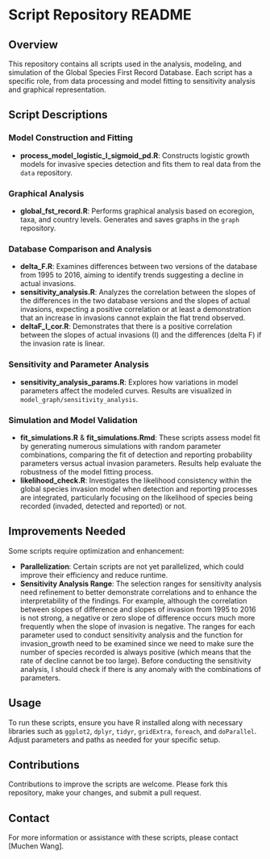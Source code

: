 # Script Repository README

## Overview
This repository contains all scripts used in the analysis, modeling, and simulation of the Global Species First Record Database. Each script has a specific role, from data processing and model fitting to sensitivity analysis and graphical representation.

## Script Descriptions

### Model Construction and Fitting
- **process_model_logistic_I_sigmoid_pd.R**: Constructs logistic growth models for invasive species detection and fits them to real data from the `data` repository.

### Graphical Analysis
- **global_fst_record.R**: Performs graphical analysis based on ecoregion, taxa, and country levels. Generates and saves graphs in the `graph` repository.

### Database Comparison and Analysis
- **delta_F.R**: Examines differences between two versions of the database from 1995 to 2016, aiming to identify trends suggesting a decline in actual invasions.
- **sensitivity_analysis.R**: Analyzes the correlation between the slopes of the differences in the two database versions and the slopes of actual invasions, expecting a positive correlation or at least a demonstration that an increase in invasions cannot explain the flat trend observed.
- **deltaF_I_cor.R**: Demonstrates that there is a positive correlation between the slopes of actual invasions (I) and the differences (delta F) if the invasion rate is linear.

### Sensitivity and Parameter Analysis
- **sensitivity_analysis_params.R**: Explores how variations in model parameters affect the modeled curves. Results are visualized in `model_graph/sensitivity_analysis`.

### Simulation and Model Validation
- **fit_simulations.R** & **fit_simulations.Rmd**: These scripts assess model fit by generating numerous simulations with random parameter combinations, comparing the fit of detection and reporting probability parameters versus actual invasion parameters. Results help evaluate the robustness of the model fitting process.
- **likelihood_check.R**: Investigates the likelihood consistency within the global species invasion model when detection and reporting processes are integrated, particularly focusing on the likelihood of species being recorded (invaded, detected and reported) or not.

## Improvements Needed
Some scripts require optimization and enhancement:
- **Parallelization**: Certain scripts are not yet parallelized, which could improve their efficiency and reduce runtime.
- **Sensitivity Analysis Range**: The selection ranges for sensitivity analysis need refinement to better demonstrate correlations and to enhance the interpretability of the findings. For example, although the correlation between slopes of difference and slopes of invasion from 1995 to 2016 is not strong, a negative or zero slope of difference occurs much more frequently when the slope of invasion is negative. The ranges for each parameter used to conduct sensitivity analysis and the function for invasion_growth need to be examined since we need to make sure the number of species recorded is always positive (which means that the rate of decline cannot be too large). Before conducting the sensitivity analysis, I should check if there is any anomaly with the combinations of parameters.

## Usage
To run these scripts, ensure you have R installed along with necessary libraries such as `ggplot2`, `dplyr`, `tidyr`, `gridExtra`, `foreach`, and `doParallel`. Adjust parameters and paths as needed for your specific setup.

## Contributions
Contributions to improve the scripts are welcome. Please fork this repository, make your changes, and submit a pull request.

## Contact
For more information or assistance with these scripts, please contact [Muchen Wang].

